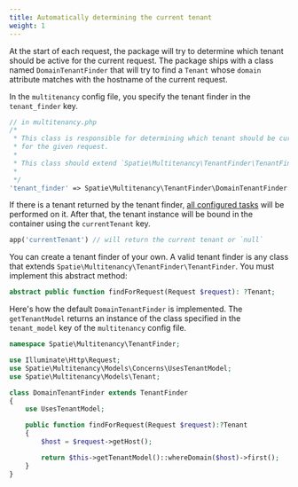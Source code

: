 ```yaml
---
title: Automatically determining the current tenant
weight: 1
---
```


At the start of each request, the package will try to determine which tenant should be active for the current request. The package ships with a class named `DomainTenantFinder` that will try to find a `Tenant` whose `domain` attribute matches with the hostname of the current request.

In the `multitenancy` config file, you specify the tenant finder in the `tenant_finder` key.

```php
// in multitenancy.php
/*
 * This class is responsible for determining which tenant should be current
 * for the given request.
 *
 * This class should extend `Spatie\Multitenancy\TenantFinder\TenantFinder`
 *
 */
'tenant_finder' => Spatie\Multitenancy\TenantFinder\DomainTenantFinder::class,
```

If there is a tenant returned by the tenant finder, [all configured tasks](https://docs.spatie.be/laravel-multitenancy/v3/using-tasks-to-prepare-the-environment/overview/) will be performed on it. After that, the tenant instance will be bound in the container using the `currentTenant` key.

```php
app('currentTenant') // will return the current tenant or `null`
```

You can create a tenant finder of your own. A valid tenant finder is any class that extends `Spatie\Multitenancy\TenantFinder\TenantFinder`. You must implement this abstract method:

```php
abstract public function findForRequest(Request $request): ?Tenant;
```

Here's how the default `DomainTenantFinder` is implemented. The `getTenantModel` returns an instance of the class specified in the `tenant_model` key of the `multitenancy` config file.

```php
namespace Spatie\Multitenancy\TenantFinder;

use Illuminate\Http\Request;
use Spatie\Multitenancy\Models\Concerns\UsesTenantModel;
use Spatie\Multitenancy\Models\Tenant;

class DomainTenantFinder extends TenantFinder
{
    use UsesTenantModel;

    public function findForRequest(Request $request):?Tenant
    {
        $host = $request->getHost();

        return $this->getTenantModel()::whereDomain($host)->first();
    }
}
```
